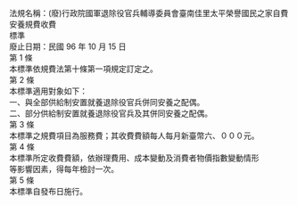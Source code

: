 法規名稱：(廢)行政院國軍退除役官兵輔導委員會臺南佳里太平榮譽國民之家自費安養規費收費  
標準  
廢止日期：民國 96 年 10 月 15 日  
第 1 條  
本標準依規費法第十條第一項規定訂定之。  
第 2 條  
本標準適用對象如下：  
一、與全部供給制安置就養退除役官兵併同安養之配偶。  
二、部分供給制安置就養退除役官兵及其併同安養之配偶。  
第 3 條  
本標準之規費項目為服務費；其收費費額每人每月新臺幣六、０００元。  
第 4 條  
本標準所定收費費額，依辦理費用、成本變動及消費者物價指數變動情形  
等影響因素，得每年檢討一次。  
第 5 條  
本標準自發布日施行。  


